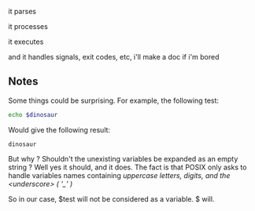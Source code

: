 it parses

it processes

it executes

and it handles signals, exit codes, etc, i'll make a doc if i'm bored

## Notes
Some things could be surprising. For example, the following test:

```bash
echo $dinosaur
```

Would give the following result:

```
dinosaur
```

But why ? Shouldn't the unexisting variables be expanded as an empty string ? Well yes it should, and it does. The fact is that POSIX only asks to handle variables names containing *uppercase letters, digits, and the \<underscore\> ( '_' )*

So in our case, $test will not be considered as a variable. $ will.
